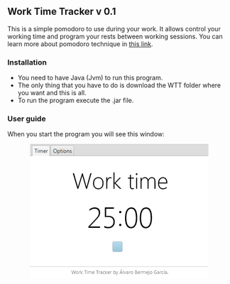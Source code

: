 ## Work Time Tracker  v 0.1

This is a simple pomodoro to use during your work. It allows control your working time and program your rests between working sessions. You can learn more about pomodoro technique in [this link](https://en.wikipedia.org/wiki/Pomodoro_Technique).

### Installation 

- You need to have Java (Jvm) to run this program.
- The only thing that you have to do is download the WTT folder where you want and this is all.
- To run the program execute the .jar file.


### User guide

When you start the program you will see this window:
<div style="text-align:center"><img src="https://github.com/AlvaroBer/Java-Pomodoro/blob/master/Screenshots/wtt_1.PNG?raw=true"></div>






